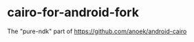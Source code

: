 cairo-for-android-fork
======================

The "pure-ndk" part of https://github.com/anoek/android-cairo 
